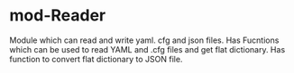 # mod-Reader
Module which can read and write yaml. cfg and json files.
Has Fucntions which can be used to read YAML and .cfg files and get flat dictionary.
Has function to convert flat dictionary to JSON file.

